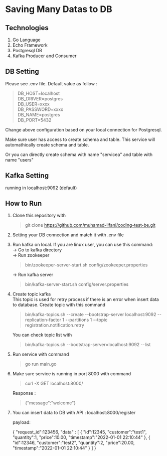 # Saving Many Datas to DB

## Technologies
1. Go Language
2. Echo Framework
3. Postgresql DB
4. Kafka Producer and Consumer

## DB Setting
Please see .env file. Default value as follow :
>DB_HOST=localhost  
DB_DRIVER=postgres  
DB_USER=xxxx    
DB_PASSWORD=xxxx    
DB_NAME=postgres    
DB_PORT=5432

Change above configuration based on your local connection for Postgresql.

Make sure user has access to create schema and table. This service will automathically create schema and table.

 Or you can directly create schema with name "servicea" and table with name "users"

## Kafka Setting
running in localhost:9092 (default)

## How to Run
1. Clone this repository with
    > git clone https://github.com/muhamad-ilfani/coding-test-be.git
2. Setting your DB connection and match it with .env file
3. Run kafka on local. If you are linux user, you can use this command:  
    -> Go to kafka directory    
    -> Run zookeeper    
    > bin/zookeeper-server-start.sh config/zookeeper.properties    

    -> Run kafka server 
    > bin/kafka-server-start.sh config/server.properties
4. Create topic kafka   
This topic is used for retry process if there is an error when insert data to database. Create topic with this command
    > bin/kafka-topics.sh --create --bootstrap-server localhost:9092 --replication-factor 1 --partitions 1 --topic registration.notification.retry

    You can check topic list with
    > bin/kafka-topics.sh --bootstrap-server=localhost:9092 --list

5. Run service with command
    > go run main.go

6. Make sure service is running in port 8000 with command
    > curl -X GET localhost:8000/

    Response :
    > {"message":"welcome"}
7. You can insert data to DB with API : localhost:8000/register

    payload: 
    
    {
    "request_id":123456,
    "data" : [
        {
            "id":12345,
            "customer":"test1",
            "quantity":1,
            "price":10.00,
            "timestamp":"2022-01-01 22:10:44"
        },
        {
            "id":12346,
            "customer":"test2",
            "quantity":2,
            "price":20.00,
            "timestamp":"2022-01-01 22:10:44"
        }
    ]
    }